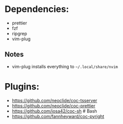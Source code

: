 # Dependencies:
  - prettier
  - fzf
  - ripgrep
  - vim-plug

## Notes
  - vim-plug installs everything to `~/.local/share/nvim`

# Plugins:
  - https://github.com/neoclide/coc-tsserver
  - https://github.com/neoclide/coc-prettier
  - https://github.com/josa42/coc-sh  # Bash
  - https://github.com/fannheyward/coc-pyright
